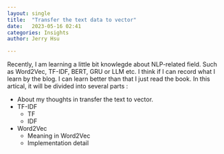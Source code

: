 ```yaml
---
layout: single
title:  "Transfer the text data to vector"
date:   2023-05-16 02:41
categories: Insights
author: Jerry Hsu

---
```


Recently, I am learning a little bit knowlegde about NLP-related field. Such as Word2Vec, TF-IDF, BERT, GRU or LLM etc. I think if I can record what I learn by the blog. I can learn better than that I just read the book. In this artical, it will be divided into several parts :
* About my thoughts in transfer the text to vector.
* TF-IDF
  * TF
  * IDF
* Word2Vec
  * Meaning in Word2Vec
  * Implementation detail 
